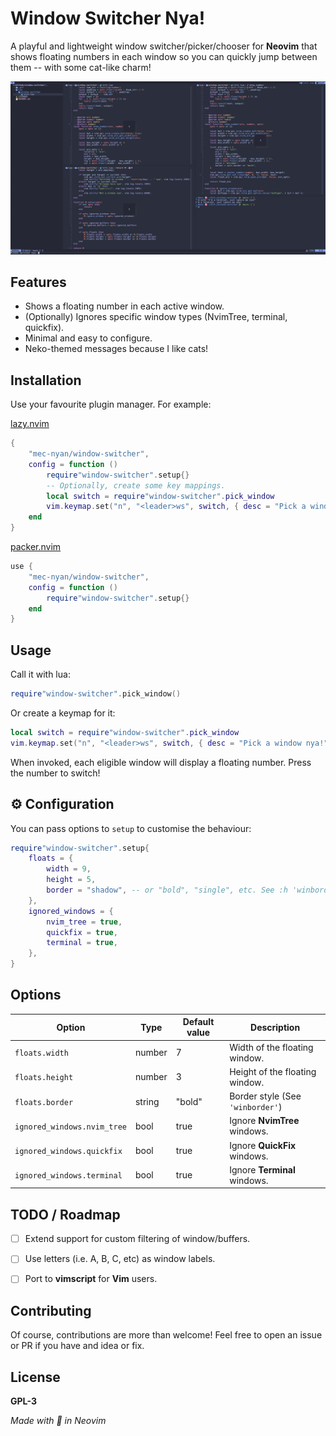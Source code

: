 # Window Switcher Nya!

A playful and lightweight window switcher/picker/chooser for **Neovim** that shows floating
numbers in each window so you can quickly jump between them -- with some cat-like charm!

![screenshot](/img/screenshot.png)

## Features

- Shows a floating number in each active window.
- (Optionally) Ignores specific window types (NvimTree, terminal, quickfix).
- Minimal and easy to configure.
- Neko-themed messages because I like cats!

## Installation

Use your favourite plugin manager. For example:


[lazy.nvim](https://github.com/folke/lazy.nvim)

```lua
{
	"mec-nyan/window-switcher",
	config = function ()
		require"window-switcher".setup{}
        -- Optionally, create some key mappings.
		local switch = require"window-switcher".pick_window
		vim.keymap.set("n", "<leader>ws", switch, { desc = "Pick a window nya!"})
	end
}
```

[packer.nvim](https://github.com/wbthomason/packer.nvim)

```lua
use {
	"mec-nyan/window-switcher",
	config = function ()
		require"window-switcher".setup{}
	end
}
```

## Usage

Call it with lua:

```lua
require"window-switcher".pick_window()
```

Or create a keymap for it:

```lua
local switch = require"window-switcher".pick_window
vim.keymap.set("n", "<leader>ws", switch, { desc = "Pick a window nya!"})
```

When invoked, each eligible window will display a floating number. Press the number to switch!

## :gear: Configuration

You can pass options to `setup` to customise the behaviour:

```lua
require"window-switcher".setup{
    floats = {
        width = 9,
        height = 5,
        border = "shadow", -- or "bold", "single", etc. See :h 'winborder'
    },
    ignored_windows = {
        nvim_tree = true,
        quickfix = true,
        terminal = true,
    },
}
```

## Options

| Option                      | Type   | Default value |              Description |
|-----------------------------|--------|--------|---------------------------------|
| `floats.width`              | number | 7      | Width of the floating window.   |
| `floats.height`             | number | 3      | Height of the floating window.  |
| `floats.border`             | string | "bold" | Border style (See `'winborder'`)|
| `ignored_windows.nvim_tree` | bool   | true   | Ignore **NvimTree** windows.    |
| `ignored_windows.quickfix`  | bool   | true   | Ignore **QuickFix** windows.    |
| `ignored_windows.terminal`  | bool   | true   | Ignore **Terminal** windows.    |


## TODO / Roadmap

- [ ] Extend support for custom filtering of window/buffers.
- [ ] Use letters (i.e. A, B, C, etc) as window labels.
- [ ] Port to **vimscript** for **Vim** users.


## Contributing

Of course, contributions are more than welcome! Feel free to open an issue or PR if you have and idea or fix.

## License

**GPL-3**


*Made with :sparkling_heart: in Neovim*
